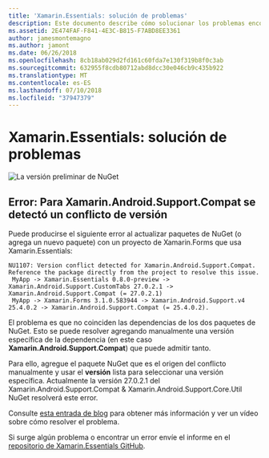 ```yaml
---
title: 'Xamarin.Essentials: solución de problemas'
description: Este documento describe cómo solucionar los problemas encontrados al desarrollar con la biblioteca Xamarin.Essentials.
ms.assetid: 2E474FAF-F841-4E3C-B815-F7ABD8EE3361
author: jamesmontemagno
ms.author: jamont
ms.date: 06/26/2018
ms.openlocfilehash: 8cb18ab029d2fd161c60fda7e130f319b8f0c3ab
ms.sourcegitcommit: 632955f8cdb80712abd8dcc30e046cb9c435b922
ms.translationtype: MT
ms.contentlocale: es-ES
ms.lasthandoff: 07/10/2018
ms.locfileid: "37947379"
---
```

# <a name="xamarinessentials-troubleshooting"></a>Xamarin.Essentials: solución de problemas

![La versión preliminar de NuGet](~/media/shared/pre-release.png)

## <a name="error-version-conflict-detected-for-xamarinandroidsupportcompat"></a>Error: Para Xamarin.Android.Support.Compat se detectó un conflicto de versión

Puede producirse el siguiente error al actualizar paquetes de NuGet (o agrega un nuevo paquete) con un proyecto de Xamarin.Forms que usa Xamarin.Essentials:

```
NU1107: Version conflict detected for Xamarin.Android.Support.Compat. Reference the package directly from the project to resolve this issue. 
 MyApp -> Xamarin.Essentials 0.8.0-preview -> Xamarin.Android.Support.CustomTabs 27.0.2.1 -> Xamarin.Android.Support.Compat (= 27.0.2.1) 
 MyApp -> Xamarin.Forms 3.1.0.583944 -> Xamarin.Android.Support.v4 25.4.0.2 -> Xamarin.Android.Support.Compat (= 25.4.0.2).
```

El problema es que no coinciden las dependencias de los dos paquetes de NuGet. Esto se puede resolver agregando manualmente una versión específica de la dependencia (en este caso **Xamarin.Android.Support.Compat**) que puede admitir tanto.

Para ello, agregue el paquete NuGet que es el origen del conflicto manualmente y usar el **versión** lista para seleccionar una versión específica. Actualmente la versión 27.0.2.1 del Xamarin.Android.Support.Compat & Xamarin.Android.Support.Core.Util NuGet resolverá este error.

Consulte [esta entrada de blog](https://redth.codes/how-to-fix-the-dreaded-version-conflict-nuget-error-in-your-xamarin-android-projects/) para obtener más información y ver un vídeo sobre cómo resolver el problema.

Si surge algún problema o encontrar un error envíe el informe en el [repositorio de Xamarin.Essentials GitHub](http://github.com/xamarin/Essentials).
